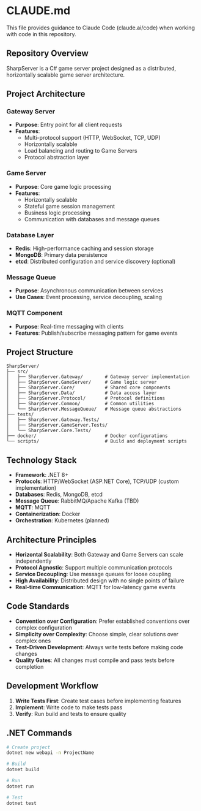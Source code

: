 # CLAUDE.md

This file provides guidance to Claude Code (claude.ai/code) when working with code in this repository.

## Repository Overview

SharpServer is a C# game server project designed as a distributed, horizontally scalable game server architecture.

## Project Architecture

### Gateway Server
- **Purpose**: Entry point for all client requests
- **Features**:
  - Multi-protocol support (HTTP, WebSocket, TCP, UDP)
  - Horizontally scalable
  - Load balancing and routing to Game Servers
  - Protocol abstraction layer

### Game Server
- **Purpose**: Core game logic processing
- **Features**:
  - Horizontally scalable
  - Stateful game session management
  - Business logic processing
  - Communication with databases and message queues

### Database Layer
- **Redis**: High-performance caching and session storage
- **MongoDB**: Primary data persistence
- **etcd**: Distributed configuration and service discovery (optional)

### Message Queue
- **Purpose**: Asynchronous communication between services
- **Use Cases**: Event processing, service decoupling, scaling

### MQTT Component
- **Purpose**: Real-time messaging with clients
- **Features**: Publish/subscribe messaging pattern for game events

## Project Structure

```
SharpServer/
├── src/
│   ├── SharpServer.Gateway/        # Gateway server implementation
│   ├── SharpServer.GameServer/     # Game logic server
│   ├── SharpServer.Core/           # Shared core components
│   ├── SharpServer.Data/           # Data access layer
│   ├── SharpServer.Protocol/       # Protocol definitions
│   ├── SharpServer.Common/         # Common utilities
│   └── SharpServer.MessageQueue/   # Message queue abstractions
├── tests/
│   ├── SharpServer.Gateway.Tests/
│   ├── SharpServer.GameServer.Tests/
│   └── SharpServer.Core.Tests/
├── docker/                         # Docker configurations
└── scripts/                        # Build and deployment scripts
```


## Technology Stack

- **Framework**: .NET 8+
- **Protocols**: HTTP/WebSocket (ASP.NET Core), TCP/UDP (custom implementation)
- **Databases**: Redis, MongoDB, etcd
- **Message Queue**: RabbitMQ/Apache Kafka (TBD)
- **MQTT**: MQTT
- **Containerization**: Docker
- **Orchestration**: Kubernetes (planned)

## Architecture Principles

- **Horizontal Scalability**: Both Gateway and Game Servers can scale independently
- **Protocol Agnostic**: Support multiple communication protocols
- **Service Decoupling**: Use message queues for loose coupling
- **High Availability**: Distributed design with no single points of failure
- **Real-time Communication**: MQTT for low-latency game events

## Code Standards

- **Convention over Configuration**: Prefer established conventions over complex configuration
- **Simplicity over Complexity**: Choose simple, clear solutions over complex ones
- **Test-Driven Development**: Always write tests before making code changes
- **Quality Gates**: All changes must compile and pass tests before completion

## Development Workflow

1. **Write Tests First**: Create test cases before implementing features
2. **Implement**: Write code to make tests pass
3. **Verify**: Run build and tests to ensure quality

## .NET Commands

```bash
# Create project
dotnet new webapi -n ProjectName

# Build
dotnet build

# Run
dotnet run

# Test
dotnet test
```
